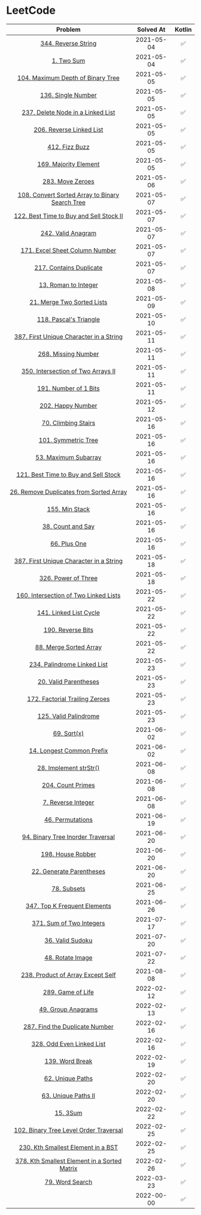 # LeetCode

|                                               Problem                                               | Solved At  | Kotlin |
| :-------------------------------------------------------------------------------------------------: | :--------: | :----: |
|                       [344. Reverse String](./src/main/kotlin/reverseString)                        | 2021-05-04 |   ✅   |
|                               [1. Two Sum](./src/main/kotlin/twoSum)                                | 2021-05-04 |   ✅   |
|           [104. Maximum Depth of Binary Tree](./src/main/kotlin/maximumDepthOfBinaryTree)           | 2021-05-05 |   ✅   |
|                        [136. Single Number](./src/main/kotlin/singleNumber)                         | 2021-05-05 |   ✅   |
|           [237. Delete Node in a Linked List](./src/main/kotlin/deleteNodeInALinkedList)            | 2021-05-05 |   ✅   |
|                   [206. Reverse Linked List](./src/main/kotlin/reverseLinkedList)                   | 2021-05-05 |   ✅   |
|                            [412. Fizz Buzz](./src/main/kotlin/fizzBuzz)                             | 2021-05-05 |   ✅   |
|                     [169. Majority Element](./src/main/kotlin/majorityElement)                      | 2021-05-05 |   ✅   |
|                          [283. Move Zeroes](./src/main/kotlin/moveZeroes)                           | 2021-05-06 |   ✅   |
|    [108. Convert Sorted Array to Binary Search Tree](./src/main/kotlin/convertSortedArrayToBST)     | 2021-05-07 |   ✅   |
|       [122. Best Time to Buy and Sell Stock II](./src/main/kotlin/bestTimeToBuyAndSellStock2)       | 2021-05-07 |   ✅   |
|                        [242. Valid Anagram](./src/main/kotlin/validAnagram)                         | 2021-05-07 |   ✅   |
|             [171. Excel Sheet Column Number](./src/main/kotlin/excelSheetColumnNumber)              | 2021-05-07 |   ✅   |
|                   [217. Contains Duplicate](./src/main/kotlin/containsDuplicate)                    | 2021-05-07 |   ✅   |
|                      [13. Roman to Integer](./src/main/kotlin/romanToInteger)                       | 2021-05-08 |   ✅   |
|                  [21. Merge Two Sorted Lists](./src/main/kotlin/mergeSortedArray)                   | 2021-05-09 |   ✅   |
|                     [118. Pascal's Triangle](./src/main/kotlin/pascalsTriangle)                     | 2021-05-10 |   ✅   |
|     [387. First Unique Character in a String](./src/main/kotlin/firstUniqueCharacterInAString)      | 2021-05-11 |   ✅   |
|                       [268. Missing Number](./src/main/kotlin/missingNumber)                        | 2021-05-11 |   ✅   |
|          [350. Intersection of Two Arrays II](./src/main/kotlin/intersectionOfTwoArrays2)           | 2021-05-11 |   ✅   |
|                      [191. Number of 1 Bits](./src/main/kotlin/numberOf1Bits)                       | 2021-05-11 |   ✅   |
|                         [202. Happy Number](./src/main/kotlin/happyNumber)                          | 2021-05-12 |   ✅   |
|                       [70. Climbing Stairs](./src/main/kotlin/climbingStairs)                       | 2021-05-16 |   ✅   |
|                       [101. Symmetric Tree](./src/main/kotlin/symmetricTree)                        | 2021-05-16 |   ✅   |
|                      [53. Maximum Subarray](./src/main/kotlin/maximumSubarray)                      | 2021-05-16 |   ✅   |
|         [121. Best Time to Buy and Sell Stock](./src/main/kotlin/bestTimeToBuyAndSellStock)         | 2021-05-16 |   ✅   |
|    [26. Remove Duplicates from Sorted Array](./src/main/kotlin/removeDuplicatesFromSortedArray)     | 2021-05-16 |   ✅   |
|                            [155. Min Stack](./src/main/kotlin/minStack)                             | 2021-05-16 |   ✅   |
|                         [38. Count and Say](./src/main/kotlin/countAndSay)                          | 2021-05-16 |   ✅   |
|                              [66. Plus One](./src/main/kotlin/plusOne)                              | 2021-05-16 |   ✅   |
|     [387. First Unique Character in a String](./src/main/kotlin/firstUniqueCharacterInAString)      | 2021-05-18 |   ✅   |
|                        [326. Power of Three](./src/main/kotlin/powerOfThree)                        | 2021-05-18 |   ✅   |
|       [160. Intersection of Two Linked Lists](./src/main/kotlin/intersectionOfTwoLinkedLists)       | 2021-05-22 |   ✅   |
|                     [141. Linked List Cycle](./src/main/kotlin/linkedListCycle)                     | 2021-05-22 |   ✅   |
|                         [190. Reverse Bits](./src/main/kotlin/reverseBits)                          | 2021-05-22 |   ✅   |
|                    [88. Merge Sorted Array](./src/main/kotlin/mergeSortedArray)                     | 2021-05-22 |   ✅   |
|                [234. Palindrome Linked List](./src/main/kotlin/palindromeLinkedList)                | 2021-05-23 |   ✅   |
|                     [20. Valid Parentheses](./src/main/kotlin/validParentheses)                     | 2021-05-23 |   ✅   |
|             [172. Factorial Trailing Zeroes](./src/main/kotlin/factorialTrailingZeroes)             | 2021-05-23 |   ✅   |
|                     [125. Valid Palindrome](./src/main/kotlin/validPalindrome)                      | 2021-05-23 |   ✅   |
|                               [69. Sqrt(x)](./src/main/kotlin/sqrtX)                                | 2021-06-02 |   ✅   |
|                 [14. Longest Common Prefix](./src/main/kotlin/longestCommonPrefix)                  | 2021-06-02 |   ✅   |
|                     [28. Implement strStr()](./src/main/kotlin/implementStrStr)                     | 2021-06-08 |   ✅   |
|                         [204. Count Primes](./src/main/kotlin/countPrimes)                          | 2021-06-08 |   ✅   |
|                       [7. Reverse Integer](./src/main/kotlin/reverseInteger)                        | 2021-06-08 |   ✅   |
|                         [46. Permutations](./src/main/kotlin/permutations)                          | 2021-06-19 |   ✅   |
|          [94. Binary Tree Inorder Traversal](./src/main/kotlin/binaryTreeInorderTraversal)          | 2021-06-20 |   ✅   |
|                         [198. House Robber](./src/main/kotlin/houseRobber)                          | 2021-06-20 |   ✅   |
|                  [22. Generate Parentheses](./src/main/kotlin/generateParentheses)                  | 2021-06-20 |   ✅   |
|                              [78. Subsets](./src/main/kotlin/subsets)                               | 2021-06-25 |   ✅   |
|               [347. Top K Frequent Elements](./src/main/kotlin/topKFrequentElements)                | 2021-06-26 |   ✅   |
|                   [371. Sum of Two Integers](./src/main/kotlin/sumOfTwoIntegers)                    | 2021-07-17 |   ✅   |
|                          [36. Valid Sudoku](./src/main/kotlin/validSudoku)                          | 2021-07-20 |   ✅   |
|                          [48. Rotate Image](./src/main/kotlin/rotateImage)                          | 2021-07-22 |   ✅   |
|           [238. Product of Array Except Self](./src/main/kotlin/productOfArrayExceptSelf)           | 2021-08-08 |   ✅   |
|                          [289. Game of Life](./src/main/kotlin/gameOfLife)                          | 2022-02-12 |   ✅   |
|                        [49. Group Anagrams](./src/main/kotlin/groupAnagrams)                        | 2022-02-13 |   ✅   |
|             [287. Find the Duplicate Number](./src/main/kotlin/findTheDuplicateNumber)              | 2022-02-16 |   ✅   |
|                  [328. Odd Even Linked List](./src/main/kotlin/oddEvenLinkedList)                   | 2022-02-16 |   ✅   |
|                           [139. Word Break](./src/main/kotlin/wordBreak)                            | 2022-02-19 |   ✅   |
|                          [62. Unique Paths](./src/main/kotlin/uniquePaths)                          | 2022-02-20 |   ✅   |
|                        [63. Unique Paths II](./src/main/kotlin/uniquePaths2)                        | 2022-02-20 |   ✅   |
|                               [15. 3Sum](./src/main/kotlin/threeSum/)                               | 2022-02-22 |   ✅   |
|     [102. Binary Tree Level Order Traversal](./src/main/kotlin/binaryTreeLevelOrderTraversal/)      | 2022-02-25 |   ✅   |
|          [230. Kth Smallest Element in a BST](./src/main/kotlin/kthSmallestElementInABST/)          | 2022-02-25 |   ✅   |
| [378. Kth Smallest Element in a Sorted Matrix](./src/main/kotlin/kthSmallestElementInASortedMatrix) | 2022-02-26 |   ✅   |
|                           [79. Word Search](./src/main/kotlin/wordSearch)                           | 2022-03-23 |   ✅   |
|                                        [](./src/main/kotlin)                                        | 2022-00-00 |   ✅   |
